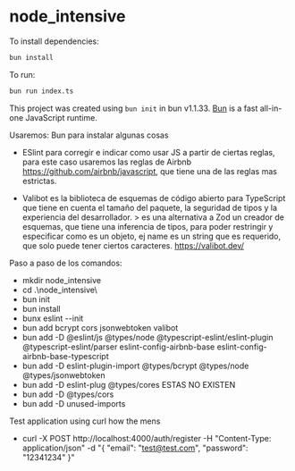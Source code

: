 # node_intensive

To install dependencies:

```bash
bun install
```

To run:

```bash
bun run index.ts
```

This project was created using `bun init` in bun v1.1.33. [Bun](https://bun.sh)
is a fast all-in-one JavaScript runtime.

Usaremos: Bun para instalar algunas cosas

- ESlint para corregir e indicar como usar JS a partir de ciertas reglas, para
  este caso usaremos las reglas de Airbnb https://github.com/airbnb/javascript,
  que tiene una de las reglas mas estrictas.

- Valibot es la biblioteca de esquemas de código abierto para TypeScript que
  tiene en cuenta el tamaño del paquete, la seguridad de tipos y la experiencia
  del desarrollador. > es una alternativa a Zod un creador de esquemas, que
  tiene una inferencia de tipos, para poder restringir y especificar como es un
  objeto, ej name es un string que es requerido, que solo puede tener ciertos
  caracteres. https://valibot.dev/

Paso a paso de los comandos:

- mkdir node_intensive
- cd .\node_intensive\
- bun init
- bun install
- bunx eslint --init
- bun add bcrypt cors jsonwebtoken valibot
- bun add -D @eslint/js @types/node @typescript-eslint/eslint-plugin
  @typescript-eslint/parser eslint-config-airbnb-base
  eslint-config-airbnb-base-typescript
- bun add -D eslint-plugin-import @types/bcrypt @types/node @types/jsonwebtoken
- bun add -D eslint-plug @types/cores ESTAS NO EXISTEN
- bun add -D @types/cors
- bun add -D unused-imports

Test application using curl how the mens
- curl -X POST http://localhost:4000/auth/register -H "Content-Type: application/json" -d "{ "email": "test@test.com", "password": "12341234" }"
